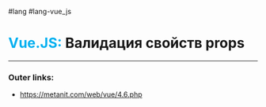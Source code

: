 #lang #lang-vue_js
# <font color="#00b0f0">Vue.JS:</font> Валидация свойств props
---
### Outer links:
- https://metanit.com/web/vue/4.6.php